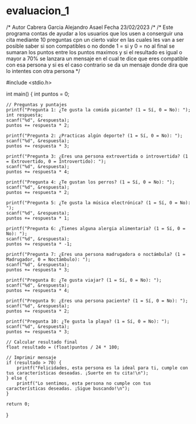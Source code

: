 # evaluacion_1
/*
Autor Cabrera Garcia Alejandro Asael
Fecha 23/02/2023
/*
/*
Este programa contas de ayudar a los usuarios que los usen a conserguir una cita mediante 10 preguntas cpn un cierto valor en las cuales les van a ser posible saber si son compatibles o no donde 1 = si y 0 = no al final se sumaran los puntos entre los puntos maximos  y si el resultado es igual o mayor a 70% se lanzara un mensaje en el cual te dice que eres compatible con esa persona y si es el caso contrario se da un mensaje donde dira que lo intentes con otra persona 
*/

#include <stdio.h>

int main() {
    int puntos = 0;
    
    // Preguntas y puntajes
    printf("Pregunta 1: ¿Te gusta la comida picante? (1 = Sí, 0 = No): ");
    int respuesta;
    scanf("%d", &respuesta);
    puntos += respuesta * 2;
    
    printf("Pregunta 2: ¿Practicas algún deporte? (1 = Sí, 0 = No): ");
    scanf("%d", &respuesta);
    puntos += respuesta * 3;
    
    printf("Pregunta 3: ¿Eres una persona extrovertida o introvertida? (1 = Extrovertido, 0 = Introvertido): ");
    scanf("%d", &respuesta);
    puntos += respuesta * 4;
    
    printf("Pregunta 4: ¿Te gustan los perros? (1 = Sí, 0 = No): ");
    scanf("%d", &respuesta);
    puntos += respuesta * 2;
    
    printf("Pregunta 5: ¿Te gusta la música electrónica? (1 = Sí, 0 = No): ");
    scanf("%d", &respuesta);
    puntos += respuesta * 1;
    
    printf("Pregunta 6: ¿Tienes alguna alergia alimentaria? (1 = Sí, 0 = No): ");
    scanf("%d", &respuesta);
    puntos += respuesta * -1;
    
    printf("Pregunta 7: ¿Eres una persona madrugadora o noctámbula? (1 = Madrugador, 0 = Noctámbulo): ");
    scanf("%d", &respuesta);
    puntos += respuesta * 3;
    
    printf("Pregunta 8: ¿Te gusta viajar? (1 = Sí, 0 = No): ");
    scanf("%d", &respuesta);
    puntos += respuesta * 4;
    
    printf("Pregunta 9: ¿Eres una persona paciente? (1 = Sí, 0 = No): ");
    scanf("%d", &respuesta);
    puntos += respuesta * 2;
    
    printf("Pregunta 10: ¿Te gusta la playa? (1 = Sí, 0 = No): ");
    scanf("%d", &respuesta);
    puntos += respuesta * 3;
    
    // Calcular resultado final
    float resultado = (float)puntos / 24 * 100;
    
    // Imprimir mensaje
    if (resultado > 70) {
        printf("Felicidades, esta persona es la ideal para ti, cumple con tus características deseadas. ¡Suerte en tu cita!\n");
    } else {
        printf("Lo sentimos, esta persona no cumple con tus características deseadas. ¡Sigue buscando!\n");
    }
    
    return 0;
}
